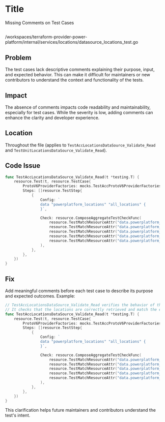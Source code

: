# Title

Missing Comments on Test Cases

##

/workspaces/terraform-provider-power-platform/internal/services/locations/datasource_locations_test.go

## Problem

The test cases lack descriptive comments explaining their purpose, input, and expected behavior. This can make it difficult for maintainers or new contributors to understand the context and functionality of the tests.

## Impact

The absence of comments impacts code readability and maintainability, especially for test cases. While the severity is low, adding comments can enhance the clarity and developer experience.

## Location

Throughout the file (applies to `TestAccLocationsDataSource_Validate_Read` and `TestUnitLocationsDataSource_Validate_Read`).

## Code Issue

```go
func TestAccLocationsDataSource_Validate_Read(t *testing.T) {
    resource.Test(t, resource.TestCase{
        ProtoV6ProviderFactories: mocks.TestAccProtoV6ProviderFactories,
        Steps: []resource.TestStep{
            {
                Config: `
                data "powerplatform_locations" "all_locations" {
                }`,

                Check: resource.ComposeAggregateTestCheckFunc(
                    resource.TestMatchResourceAttr("data.powerplatform_locations.all_locations", "locations.#", regexp.MustCompile(`^[1-9]\d*$`)),
                    resource.TestMatchResourceAttr("data.powerplatform_locations.all_locations", "locations.0.id", regexp.MustCompile(helpers.StringRegex)),
                    resource.TestMatchResourceAttr("data.powerplatform_locations.all_locations", "locations.0.name", regexp.MustCompile(helpers.StringRegex)),
                    resource.TestMatchResourceAttr("data.powerplatform_locations.all_locations", "locations.0.display_name", regexp.MustCompile(helpers.StringRegex)),
                    resource.TestMatchResourceAttr("data.powerplatform_locations.all_locations", "locations.0.code", regexp.MustCompile(helpers.StringRegex)),
                ),
            },
        },
    })
}
```

## Fix

Add meaningful comments before each test case to describe its purpose and expected outcomes. Example:

```go
// TestAccLocationsDataSource_Validate_Read verifies the behavior of the data source when reading location data.
// It checks that the locations are correctly retrieved and match the expected attributes.
func TestAccLocationsDataSource_Validate_Read(t *testing.T) {
    resource.Test(t, resource.TestCase{
        ProtoV6ProviderFactories: mocks.TestAccProtoV6ProviderFactories,
        Steps: []resource.TestStep{
            {
                Config: `
                data "powerplatform_locations" "all_locations" {
                }`,

                Check: resource.ComposeAggregateTestCheckFunc(
                    resource.TestMatchResourceAttr("data.powerplatform_locations.all_locations", "locations.#", regexp.MustCompile(`^[1-9]\d*$`)),
                    resource.TestMatchResourceAttr("data.powerplatform_locations.all_locations", "locations.0.id", regexp.MustCompile(helpers.StringRegex)),
                    resource.TestMatchResourceAttr("data.powerplatform_locations.all_locations", "locations.0.name", regexp.MustCompile(helpers.StringRegex)),
                    resource.TestMatchResourceAttr("data.powerplatform_locations.all_locations", "locations.0.display_name", regexp.MustCompile(helpers.StringRegex)),
                    resource.TestMatchResourceAttr("data.powerplatform_locations.all_locations", "locations.0.code", regexp.MustCompile(helpers.StringRegex)),
                ),
            },
        },
    })
}
```

This clarification helps future maintainers and contributors understand the test's intent.